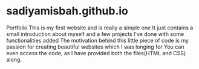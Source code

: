 # sadiyamisbah.github.io
Portfolio
This is my first website and is really a simple one
It just contains a small introduction about myself and a few projects I've done with some functionalities added 
The motivation behind this little piece of code is my passion for creating beautiful websites which I was longing for
You can even access the code, as I have provided both the files(HTML and CSS) along.
